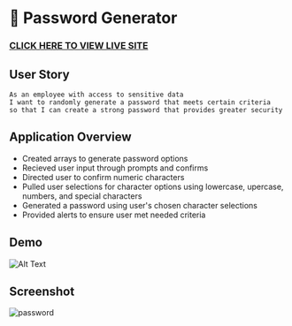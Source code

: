 # 🔑 Password Generator

### [CLICK HERE TO VIEW LIVE SITE](https://kristykeller.github.io/password-generator/) 
 
## User Story
```
As an employee with access to sensitive data
I want to randomly generate a password that meets certain criteria
so that I can create a strong password that provides greater security
```

## Application Overview
* Created arrays to generate password options
* Recieved user input through prompts and confirms 
* Directed user to confirm numeric characters
* Pulled user selections for character options using lowercase, upercase, numbers, and special characters
* Generated a password using user's chosen character selections
* Provided alerts to ensure user met needed criteria 

## Demo
![Alt Text](https://media.giphy.com/media/WQx542TRPoCejTgKD8/giphy.gif)

## Screenshot 
![password](./Assets/password-generator.png)
